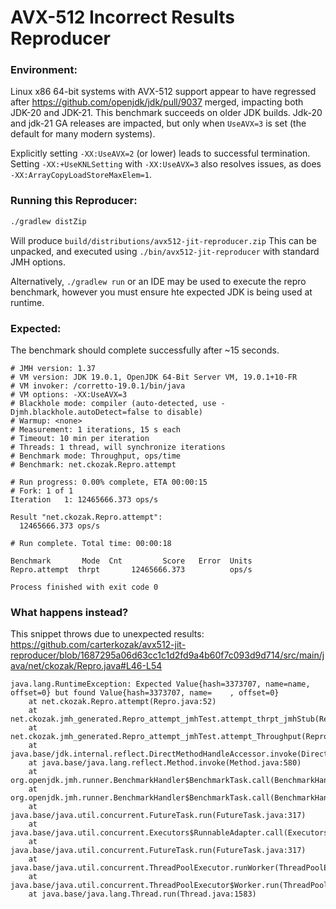 # AVX-512 Incorrect Results Reproducer

### Environment:

Linux x86 64-bit systems with AVX-512 support appear to have regressed after
https://github.com/openjdk/jdk/pull/9037 merged, impacting both JDK-20 and
JDK-21. This benchmark succeeds on older JDK builds. Jdk-20 and jdk-21 GA
releases are impacted, but only when `UseAVX=3` is set (the default for
many modern systems).

Explicitly setting `-XX:UseAVX=2` (or lower) leads to successful termination.
Setting `-XX:+UseKNLSetting` with `-XX:UseAVX=3` also resolves issues,
as does `-XX:ArrayCopyLoadStoreMaxElem=1`.

### Running this Reproducer:

```bash
./gradlew distZip
```

Will produce `build/distributions/avx512-jit-reproducer.zip`
This can be unpacked, and executed using `./bin/avx512-jit-reproducer` with standard JMH options.

Alternatively, `./gradlew run` or an IDE may be used to execute the repro benchmark, however
you must ensure hte expected JDK is being used at runtime.

### Expected:

The benchmark should complete successfully after ~15 seconds.
```
# JMH version: 1.37
# VM version: JDK 19.0.1, OpenJDK 64-Bit Server VM, 19.0.1+10-FR
# VM invoker: /corretto-19.0.1/bin/java
# VM options: -XX:UseAVX=3
# Blackhole mode: compiler (auto-detected, use -Djmh.blackhole.autoDetect=false to disable)
# Warmup: <none>
# Measurement: 1 iterations, 15 s each
# Timeout: 10 min per iteration
# Threads: 1 thread, will synchronize iterations
# Benchmark mode: Throughput, ops/time
# Benchmark: net.ckozak.Repro.attempt

# Run progress: 0.00% complete, ETA 00:00:15
# Fork: 1 of 1
Iteration   1: 12465666.373 ops/s

Result "net.ckozak.Repro.attempt":
  12465666.373 ops/s

# Run complete. Total time: 00:00:18

Benchmark       Mode  Cnt         Score   Error  Units
Repro.attempt  thrpt       12465666.373          ops/s

Process finished with exit code 0
```

### What happens instead?

This snippet throws due to unexpected results:
https://github.com/carterkozak/avx512-jit-reproducer/blob/1687295a06d63cc1c1d2fd9a4b60f7c093d9d714/src/main/java/net/ckozak/Repro.java#L46-L54

```asciidoc
java.lang.RuntimeException: Expected Value{hash=3373707, name=name, offset=0} but found Value{hash=3373707, name=    , offset=0}
	at net.ckozak.Repro.attempt(Repro.java:52)
	at net.ckozak.jmh_generated.Repro_attempt_jmhTest.attempt_thrpt_jmhStub(Repro_attempt_jmhTest.java:144)
	at net.ckozak.jmh_generated.Repro_attempt_jmhTest.attempt_Throughput(Repro_attempt_jmhTest.java:84)
	at java.base/jdk.internal.reflect.DirectMethodHandleAccessor.invoke(DirectMethodHandleAccessor.java:103)
	at java.base/java.lang.reflect.Method.invoke(Method.java:580)
	at org.openjdk.jmh.runner.BenchmarkHandler$BenchmarkTask.call(BenchmarkHandler.java:527)
	at org.openjdk.jmh.runner.BenchmarkHandler$BenchmarkTask.call(BenchmarkHandler.java:504)
	at java.base/java.util.concurrent.FutureTask.run(FutureTask.java:317)
	at java.base/java.util.concurrent.Executors$RunnableAdapter.call(Executors.java:572)
	at java.base/java.util.concurrent.FutureTask.run(FutureTask.java:317)
	at java.base/java.util.concurrent.ThreadPoolExecutor.runWorker(ThreadPoolExecutor.java:1144)
	at java.base/java.util.concurrent.ThreadPoolExecutor$Worker.run(ThreadPoolExecutor.java:642)
	at java.base/java.lang.Thread.run(Thread.java:1583)
```